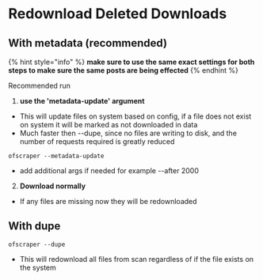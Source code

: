 # Redownload Deleted Downloads

## With metadata (recommended)

{% hint style="info" %}
**make sure to use the same exact settings for both steps to make sure the same posts are being effected**
{% endhint %}

Recommended run&#x20;

1. **use the 'metadata-update' argument**

* This will update files on system based on config, if a file does not exist on system it will be marked as not downloaded in data
* Much faster then --dupe, since no files are writing to disk, and the number of requests required is greatly reduced

```
ofscraper --metadata-update
```

* add additional args if needed for example --after 2000

2. **Download normally**

* If any files are missing now they will be redownloaded

## With dupe

```
ofscraper --dupe
```

* This will redownload all files from scan regardless of if the file exists on the system



